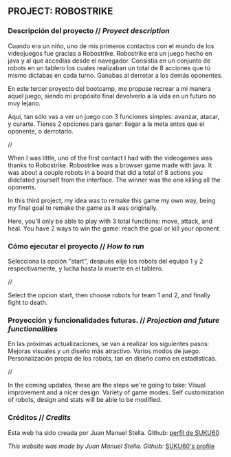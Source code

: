## PROJECT: ROBOSTRIKE 

### Descripción del proyecto // _Proyect description_

Cuando era un niño, uno de mis primeros contactos con el mundo de los videojuegos fue gracias a Robostrike.
Robostrike era un juego hecho en java y al que accedías desde el navegador. Consistía en un conjunto de robots
en un tablero los cuales realizaban un total de 8 acciones que tú mismo dictabas en cada turno. Ganabas al derrotar 
a los demás oponentes.

En este tercer proyecto del bootcamp, me propuse recrear a mi manera aquel juego, siendo mi propósito final devolverlo
a la vida en un futuro no muy lejano. 

Aquí, tan sólo vas a ver un juego con 3 funciones simples: avanzar, atacar, y curarte. Tienes 2 opciones para
ganar: llegar a la meta antes que el oponente, o derrotarlo.

//

When I was little, uno of the first contact I had with the videogames was thanks to Robostrike. 
Robostrike was a browser game made with java. It was about a couple robots in a board that did a total of 8 actions
you didctated yourself from the interface. The winner was the one killing all the oponents. 

In this third project, my idea was to remake this game my own way, being my final goal to remake the game as it was originally. 

Here, you'll only be able to play with 3 total functions: move, attack, and heal. You have 2 ways to win the game: reach
the goal or kill your oponent. 



### Cómo ejecutar el proyecto // _How to run_

Selecciona la opción "start", después elije los robots del equipo 1 y 2 respectivamente, y lucha hasta la muerte en el tablero. 

//

Select the opcion start, then choose robots for team 1 and 2, and finally fight to death. 

### Proyección y funcionalidades futuras. // _Projection and future functionalities_

En las próximas actualizaciones, se van a realizar los siguientes pasos:
Mejoras visuales y un diseño más atractivo.
Varios modos de juego.
Personalización propia de los robots, tan en diseño como en estadísticas.

//

In the coming updates, these are the steps we're going to take:
Visual improvement and a nicer design. 
Variety of game modes.
Self customization of robots, design and stats will be able to be modified. 



### Créditos // _Credits_
Esta web ha sido creada por Juan Manuel Stella. 
Github: [perfil de SUKU60](https://github.com/suku60 "SUKU60's profile")

_This website was made by Juan Manuel Stella._
_Github:_ [SUKU60's profile](https://github.com/suku60 "SUKU60's profile")

